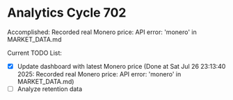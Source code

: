 # Analytics Cycle 702

Accomplished: Recorded real Monero price: API error: 'monero' in MARKET_DATA.md

Current TODO List:

- [x] Update dashboard with latest Monero price  (Done at Sat Jul 26 23:13:40 2025: Recorded real Monero price: API error: 'monero' in MARKET_DATA.md)
- [ ] Analyze retention data
